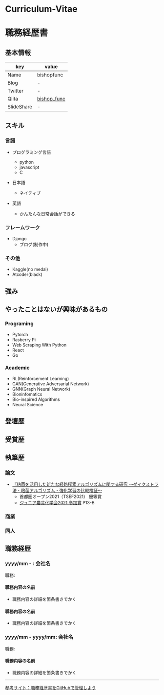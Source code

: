 # Curriculum-Vitae

# 職務経歴書

## 基本情報

|key|value|
|---|-----|
|Name|bishopfunc|
|Blog|-|
|Twitter|-|
|Qiita|[bishop_func](https://qiita.com/bishop_func)|
|SlideShare|-|

## スキル

### 言語

- プログラミング言語
  - python
  - javascript
  - C
  
- 日本語
  - ネイティブ
- 英語
  - かんたんな日常会話ができる

### フレームワーク

- Django
  - ブログ(制作中)
  
### その他

- Kaggle(no medal)
- Atcoder(black)

## 強み

## やったことはないが興味があるもの

### Programing
- Pytorch
- Rasberry Pi
- Web Scraping With Python
- React
- Go

### Academic 
- RL(Reinforcement Learning)
- GAN(Generative Adversarial Network)
- GNN(Graph Neural Network)
- Bioninfomatics
- Bio-inspired Algorithms
- Neural Science

## 登壇歴

## 受賞歴

## 執筆歴

### 論文 
 - [『粘菌を活用した新たな経路探索アルゴリズムに関する研究 ～ダイクストラ法・粘菌アルゴリズム・強化学習の比較検証～](https://github.com/bishopfunc/highschool_paper)
    - 首都圏オープン2021（TSEF2021） 優等賞
    - [ジュニア農芸化学会2021 参加賞](https://www.jsbba.or.jp/2021/program_junior.html) P13-B


### 商業

### 同人

## 職務経歴

### yyyy/mm - : 会社名

職務: 

#### 職務内容の名前

- 職務内容の詳細を箇条書きでかく

#### 職務内容の名前

- 職務内容の詳細を箇条書きでかく

### yyyy/mm - yyyy/mm: 会社名

職務: 

#### 職務内容の名前

- 職務内容の詳細を箇条書きでかく

---
[参考サイト：職務経歴書をGitHubで管理しよう](https://qiita.com/okohs/items/abcad0b4aefa585bc50b)
